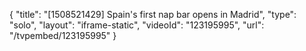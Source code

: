 {
    "title": "[1508521429] Spain's first nap bar opens in Madrid",
    "type": "solo",
    "layout": "iframe-static",
    "videoId": "123195995",
    "url": "\/tvpembed\/123195995"
}